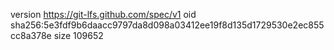version https://git-lfs.github.com/spec/v1
oid sha256:5e3fdf9b6daacc9797da8d098a03412ee19f8d135d1729530e2ec855cc8a378e
size 109652
